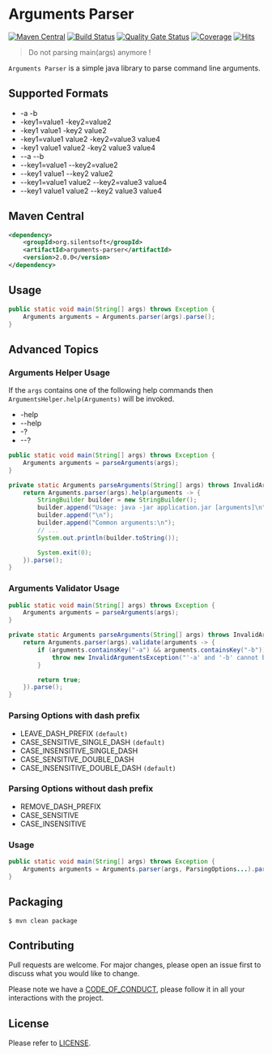 # Arguments Parser

[![Maven Central](https://img.shields.io/maven-central/v/org.silentsoft/arguments-parser)](https://search.maven.org/artifact/org.silentsoft/arguments-parser)
[![Build Status](https://app.travis-ci.com/silentsoft/arguments-parser.svg?branch=master)](https://app.travis-ci.com/silentsoft/arguments-parser)
[![Quality Gate Status](https://sonarcloud.io/api/project_badges/measure?project=silentsoft_arguments-parser&metric=alert_status)](https://sonarcloud.io/dashboard?id=silentsoft_arguments-parser)
[![Coverage](https://sonarcloud.io/api/project_badges/measure?project=silentsoft_arguments-parser&metric=coverage)](https://sonarcloud.io/dashboard?id=silentsoft_arguments-parser)
[![Hits](https://hits.sh/github.com/silentsoft/arguments-parser.svg)](https://hits.sh/github.com/silentsoft/arguments-parser/)

> Do not parsing main(args) anymore !

`Arguments Parser` is a simple java library to parse command line arguments.

## Supported Formats
  * -a -b
  * -key1=value1 -key2=value2
  * -key1 value1 -key2 value2
  * -key1=value1 value2 -key2=value3 value4
  * -key1 value1 value2 -key2 value3 value4
  * --a --b
  * --key1=value1 --key2=value2
  * --key1 value1 --key2 value2
  * --key1=value1 value2 --key2=value3 value4
  * --key1 value1 value2 --key2 value3 value4

## Maven Central
```xml
<dependency>
    <groupId>org.silentsoft</groupId>
    <artifactId>arguments-parser</artifactId>
    <version>2.0.0</version>
</dependency>
```

## Usage
```java
public static void main(String[] args) throws Exception {
    Arguments arguments = Arguments.parser(args).parse();
}
```

## Advanced Topics

### Arguments Helper Usage
If the `args` contains one of the following help commands then `ArgumentsHelper.help(Arguments)` will be invoked.
  * -help
  * --help
  * -?
  * --?
```java
public static void main(String[] args) throws Exception {
    Arguments arguments = parseArguments(args);
}

private static Arguments parseArguments(String[] args) throws InvalidArgumentsException {
    return Arguments.parser(args).help(arguments -> {
        StringBuilder builder = new StringBuilder();
        builder.append("Usage: java -jar application.jar [arguments]\n");
        builder.append("\n");
        builder.append("Common arguments:\n");
        // ...
        System.out.println(builder.toString());

        System.exit(0);
    }).parse();
}
```

### Arguments Validator Usage
```java
public static void main(String[] args) throws Exception {
    Arguments arguments = parseArguments(args);
}

private static Arguments parseArguments(String[] args) throws InvalidArgumentsException {
    return Arguments.parser(args).validate(arguments -> {
        if (arguments.containsKey("-a") && arguments.containsKey("-b")) {
            throw new InvalidArgumentsException("'-a' and '-b' cannot be exists together.");
        }

        return true;
    }).parse();
}
```

### Parsing Options with dash prefix
  * LEAVE_DASH_PREFIX `(default)`
  * CASE_SENSITIVE_SINGLE_DASH `(default)`
  * CASE_INSENSITIVE_SINGLE_DASH
  * CASE_SENSITIVE_DOUBLE_DASH
  * CASE_INSENSITIVE_DOUBLE_DASH `(default)`

### Parsing Options without dash prefix
  * REMOVE_DASH_PREFIX
  * CASE_SENSITIVE
  * CASE_INSENSITIVE

### Usage
```java
public static void main(String[] args) throws Exception {
    Arguments arguments = Arguments.parser(args, ParsingOptions...).parse();
}
```

## Packaging
```
$ mvn clean package
```

## Contributing
Pull requests are welcome. For major changes, please open an issue first to discuss what you would like to change.

Please note we have a [CODE_OF_CONDUCT](https://github.com/silentsoft/arguments-parser/blob/master/CODE_OF_CONDUCT.md), please follow it in all your interactions with the project.

## License
Please refer to [LICENSE](https://github.com/silentsoft/arguments-parser/blob/master/LICENSE.txt).
